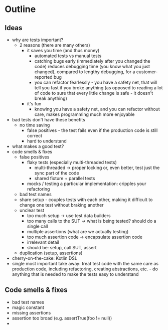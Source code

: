 # Outline

## Ideas
* why are tests important?
  * 2 reasons (there are many others)
    * it saves you time (and thus money)
      * automated tests vs manual tests
      * catching bugs early (immediately after you changed the code) reduces debugging time (you know what you just changed), compared to lengthy debugging, for a customer-reported bug
      * you can refactor fearlessly - you have a safety net, that will tell you fast if you broke anything (as opposed to reading a lot of code to sure that every little change is safe - it doesn't break anything)
    * it's fun
        * knowing you have a safety net, and you can refactor without care, makes programming much more enjoyable
* bad tests don't have these benefits
  * no time saving
    * false positives - the test fails even if the production code is still correct
    * hard to understand
* what makes a good test?
* code smells & fixes
  * false positives
    * flaky tests (especially multi-threaded tests)
      * multi-threaded -> proper locking or, even better, test just the sync part of the code
      * shared fixture + parallel tests
    * mocks / testing a particular implementation: cripples your refactoring
  * bad test names
  * share setup - couples tests with each other, making it difficult to change one test without braking another
  * unclear test
    * too much setup -> use test data builders
    * too many calls to the SUT -> what is being tested? should do a single call
    * multiple assertions (what are we actually testing)
    * too much assertion code -> encapsulate assertion code
    * irrelevant detail
    * should be: setup, call SUT, assert
  * duplication (setup, assertions)
* cherry-on-the-cake: Kotlin DSL
* single most important take away: treat test code with the same care as production code, including refactoring, creating abstractions, etc. - do anything that is needed to make the tests easy to understand


## Code smells & fixes
* bad test names
* magic constant
* missing assertions
* assertion too broad (e.g. assertTrue(foo != null))
* 
